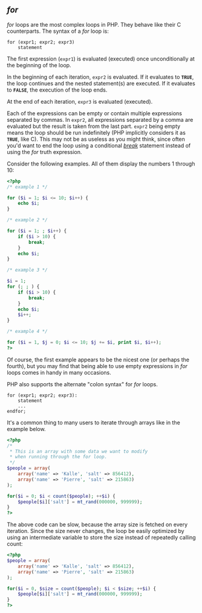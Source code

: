 *for*
-----

*for* loops are the most complex loops in PHP. They behave like their C
counterparts. The syntax of a *for* loop is:

    for (expr1; expr2; expr3)
        statement

The first expression (`expr1`) is evaluated (executed) once
unconditionally at the beginning of the loop.

In the beginning of each iteration, `expr2` is evaluated. If it
evaluates to **`TRUE`**, the loop continues and the nested statement(s)
are executed. If it evaluates to **`FALSE`**, the execution of the loop
ends.

At the end of each iteration, `expr3` is evaluated (executed).

Each of the expressions can be empty or contain multiple expressions
separated by commas. In `expr2`, all expressions separated by a comma
are evaluated but the result is taken from the last part. `expr2` being
empty means the loop should be run indefinitely (PHP implicitly
considers it as **`TRUE`**, like C). This may not be as useless as you
might think, since often you'd want to end the loop using a conditional
<a href="/control-structures/break.html" class="link"><em>break</em></a>
statement instead of using the *for* truth expression.

Consider the following examples. All of them display the numbers 1
through 10:

``` php
<?php
/* example 1 */

for ($i = 1; $i <= 10; $i++) {
    echo $i;
}

/* example 2 */

for ($i = 1; ; $i++) {
    if ($i > 10) {
        break;
    }
    echo $i;
}

/* example 3 */

$i = 1;
for (; ; ) {
    if ($i > 10) {
        break;
    }
    echo $i;
    $i++;
}

/* example 4 */

for ($i = 1, $j = 0; $i <= 10; $j += $i, print $i, $i++);
?>
```

Of course, the first example appears to be the nicest one (or perhaps
the fourth), but you may find that being able to use empty expressions
in *for* loops comes in handy in many occasions.

PHP also supports the alternate "colon syntax" for *for* loops.

    for (expr1; expr2; expr3):
        statement
        ...
    endfor;

It's a common thing to many users to iterate through arrays like in the
example below.

``` php
<?php
/*
 * This is an array with some data we want to modify
 * when running through the for loop.
 */
$people = array(
    array('name' => 'Kalle', 'salt' => 856412),
    array('name' => 'Pierre', 'salt' => 215863)
);

for($i = 0; $i < count($people); ++$i) {
    $people[$i]['salt'] = mt_rand(000000, 999999);
}
?>
```

The above code can be slow, because the array size is fetched on every
iteration. Since the size never changes, the loop be easily optimized by
using an intermediate variable to store the size instead of repeatedly
calling <span class="function">count</span>:

``` php
<?php
$people = array(
    array('name' => 'Kalle', 'salt' => 856412),
    array('name' => 'Pierre', 'salt' => 215863)
);

for($i = 0, $size = count($people); $i < $size; ++$i) {
    $people[$i]['salt'] = mt_rand(000000, 999999);
}
?>
```
